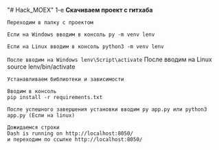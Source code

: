 "# Hack_MOEX"
1-e 
**Скачиваем проект с гитхаба**
```
Переходим в папку с проектом
```
`
Если на Windows вводим в консоль py -m venv lenv 
`

`
Если на Linux вводим в консоль python3 -m venv lenv
`

`
После вводим на Windows lenv\Script\activate
`
После вводим на Linux source lenv/bin/activate

```
Устанавливаем библиотеки и зависимости

Вводим в консоль
pip install -r requirements.txt
```
`
После успешного завершения установки вводим
py app.py или python3 app.py (Если на linux)
`

```
Дожидаемся строки
Dash is running on http://localhost:8050/
и переходим по ссылке http://localhost:8050/
```